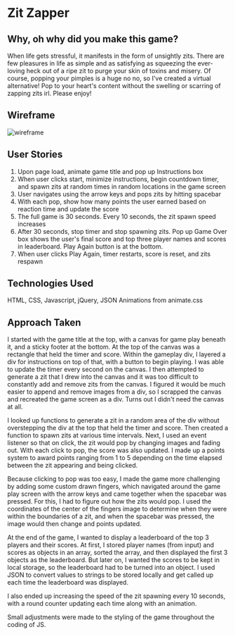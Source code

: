 # Zit Zapper

## Why, oh why did you make this game?
When life gets stressful, it manifests in the form of unsightly zits. There are few pleasures in life as simple and as satisfying as squeezing the ever-loving heck out of a ripe zit to purge your skin of toxins and misery. Of course, popping your pimples is a huge no no, so I've created a virtual alternative! Pop to your heart's content without the swelling or scarring of zapping zits irl. Please enjoy!

## Wireframe
![wireframe](https://i.imgur.com/sviGJTd.png)

## User Stories
1. Upon page load, animate game title and pop up Instructions box
2. When user clicks start, minimize instructions, begin countdown timer, and spawn zits at random times in random locations in the game screen
3. User navigates using the arrow keys and pops zits by hitting spacebar
4. With each pop, show how many points the user earned based on reaction time and update the score
5. The full game is 30 seconds. Every 10 seconds, the zit spawn speed increases
6. After 30 seconds, stop timer and stop spawning zits. Pop up Game Over box shows the user's final score and top three player names and scores in leaderboard. Play Again button is at the bottom.
7. When user clicks Play Again, timer restarts, score is reset, and zits respawn

## Technologies Used
HTML, CSS, Javascript, jQuery, JSON
Animations from animate.css

## Approach Taken
I started with the game title at the top, with a canvas for game play beneath it, and a sticky footer at the bottom. At the top of the canvas was a rectangle that held the timer and score. Within the gameplay div, I layered a div for instructions on top of that, with a button to begin playing. I was able to update the timer every second on the canvas. I then attempted to generate a zit that I drew into the canvas and it was too difficult to constantly add and remove zits from the canvas. I figured it would be much easier to append and remove images from a div, so I scrapped the canvas and recreated the game screen as a div. Turns out I didn't need the canvas at all. 

I looked up functions to generate a zit in a random area of the div without overstepping the div at the top that held the timer and score. Then created a function to spawn zits at various time intervals. Next, I used an event listener so that on click, the zit would pop by changing images and fading out. With each click to pop, the score was also updated. I made up a points system to award points ranging from 1 to 5 depending on the time elapsed between the zit appearing and being clicked.

Because clicking to pop was too easy, I made the game more challenging by adding some custom drawn fingers, which navigated around the game play screen with the arrow keys and came together when the spacebar was pressed. For this, I had to figure out how the zits would pop. I used the coordinates of the center of the fingers image to determine when they were within the boundaries of a zit, and when the spacebar was pressed, the image would then change and points updated.

At the end of the game, I wanted to display a leaderboard of the top 3 players and their scores. At first, I stored player names (from input) and scores as objects in an array, sorted the array, and then displayed the first 3 objects as the leaderboard. But later on, I wanted the scores to be kept in local storage, so the leaderboard had to be turned into an object. I used JSON to convert values to strings to be stored locally and get called up each time the leaderboard was displayed.

I also ended up increasing the speed of the zit spawning every 10 seconds, with a round counter updating each time along with an animation.

Small adjustments were made to the styling of the game throughout the coding of JS.
